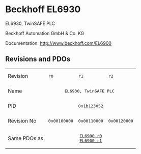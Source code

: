 # Beckhoff EL6930

EL6930, TwinSAFE PLC 

Beckhoff Automation GmbH & Co. KG

Documentation: <a href="http://www.beckhoff.com/EL6900">http://www.beckhoff.com/EL6900</a>

## Revisions and PDOs
<table>
<tr >
<td class="first">Revision</td>
<td ><pre>r0</pre></td>
<td ><pre>r1</pre></td>
<td ><pre>r2</pre></td>
</tr>
<tr >
<td class="first">Name</td>
<td  colspan=3 align="center"><pre>EL6930, TwinSAFE PLC </pre></td>
</tr>
<tr >
<td class="first">PID</td>
<td  colspan=3 align="center"><pre>0x1b123052</pre></td>
</tr>
<tr >
<td class="first">Revision No</td>
<td ><pre>0x00100000</pre></td>
<td ><pre>0x00110000</pre></td>
<td ><pre>0x00120000</pre></td>
</tr>
<tr >
<td class="first">Same PDOs as</td>
<td  colspan=3 align="center"><pre><a href="EL6900">EL6900 r0</a><br/><a href="EL6900">EL6900 r1</a></pre></td>
</tr>
</table>
